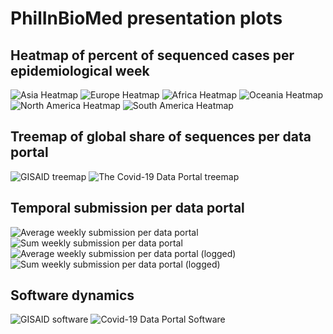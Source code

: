 # PhilInBioMed presentation plots

## Heatmap of percent of sequenced cases per epidemiological week

![](asia-heatmap.gif "Asia Heatmap")
![](europe-heatmap.gif "Europe Heatmap")
![](africa-heatmap.gif "Africa Heatmap")
![](oceania-heatmap.gif "Oceania Heatmap")
![](northamerica-heatmap.gif "North America Heatmap")
![](southamerica-heatmap.gif "South America Heatmap")

## Treemap of global share of sequences per data portal

![](treemap-gisaid.png "GISAID treemap")
![](treemap-covid-19-data-portal.png "The Covid-19 Data Portal treemap")
 
## Temporal submission per data portal

![](temporal_average.png "Average weekly submission per data portal")
![](temporal_sum.png "Sum weekly submission per data portal")
![](temporal_average_log.png "Average weekly submission per data portal (logged)")
![](temporal_sum_log.png "Sum weekly submission per data portal (logged)")

## Software dynamics

![](gisaid-software.jpeg "GISAID software")
![](covid-19-data-portal-software.jpeg "Covid-19 Data Portal Software")


